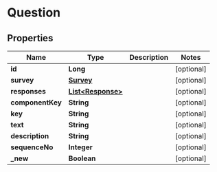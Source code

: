 # Question

## Properties
Name | Type | Description | Notes
------------ | ------------- | ------------- | -------------
**id** | **Long** |  |  [optional]
**survey** | [**Survey**](Survey.md) |  |  [optional]
**responses** | [**List&lt;Response&gt;**](Response.md) |  |  [optional]
**componentKey** | **String** |  |  [optional]
**key** | **String** |  |  [optional]
**text** | **String** |  |  [optional]
**description** | **String** |  |  [optional]
**sequenceNo** | **Integer** |  |  [optional]
**_new** | **Boolean** |  |  [optional]
